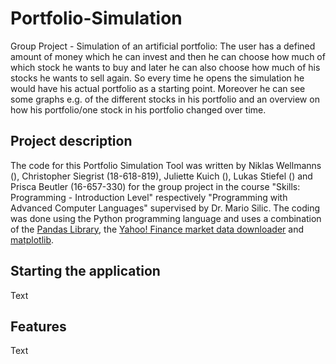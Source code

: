 # Portfolio-Simulation
Group Project - Simulation of an artificial portfolio: The user has a defined amount of money which he can invest and then he can choose how much of which stock he wants to buy and later he can also choose how much of his stocks he wants to sell again. So every time he opens the simulation he would have his actual portfolio as a starting point. Moreover he can see some graphs e.g. of the different stocks in his portfolio and an overview on how his portfolio/one stock in his portfolio changed over time. 
## Project description
The code for this Portfolio Simulation Tool was written by Niklas Wellmanns (), Christopher Siegrist (18-618-819), Juliette Kuich (), Lukas Stiefel () and Prisca Beutler (16-657-330) for the group project in the course "Skills: Programming - Introduction Level" respectively "Programming with Advanced Computer Languages" supervised by Dr. Mario Silic. The coding was done using the Python programming language and uses a combination of the [Pandas Library](https://pandas.pydata.org/), the [Yahoo! Finance market data downloader](https://pypi.org/project/yfinance/) and [matplotlib](https://matplotlib.org/).

## Starting the application
Text
## Features
Text

